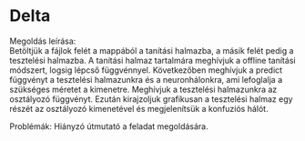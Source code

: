 # Delta

Megoldás leírása:  
Betöltjük a fájlok felét a mappából a tanítási halmazba, a másik felét pedig a tesztelési halmazba. A tanítási halmaz tartalmára meghívjuk a offline tanítási módszert, logsig lépcső függvénnyel. Következőben meghívjuk a predict függvényt a tesztelési halmazunkra és a neuronhálonkra, ami lefoglalja a szükséges méretet a kimenetre. Meghívjuk a tesztelési halmazunkra az osztályozó függvényt. Ezután kirajzoljuk grafikusan a tesztelési halmaz egy részét az osztályozó kimenetével és megjelenítsük a konfuziós hálót.

Problémák:
Hiányzó útmutató a feladat megoldására.
